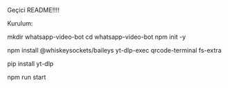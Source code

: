 Geçici README!!!!

Kurulum:

mkdir whatsapp-video-bot
cd whatsapp-video-bot
npm init -y

npm install @whiskeysockets/baileys yt-dlp-exec qrcode-terminal fs-extra

pip install yt-dlp

npm run start
